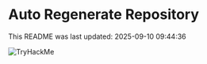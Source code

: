 # Auto Regenerate Repository

This README was last updated: 2025-09-10 09:44:36

 ![TryHackMe](https://tryhackme.com/badge/533634)